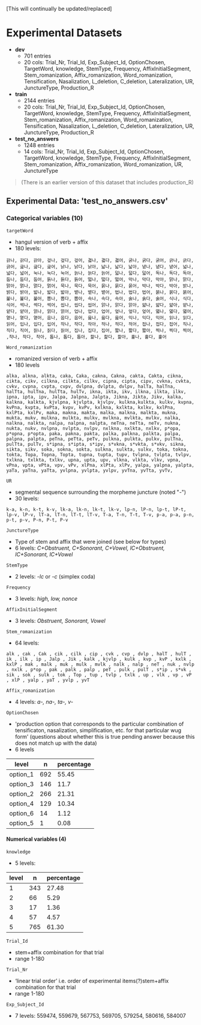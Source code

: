 [This will continually be updated/replaced]
# Experimental Datasets
- **dev**
    - 701 entries
    - 20 cols: Trial_Nr, Trial_Id, Exp_Subject_Id, OptionChosen, TargetWord, knowledge, StemType, Frequency, AffixInitialSegment, Stem_romanization, Affix_romanization, Word_romanization, Tensification, Nasalization, L_deletion, C_deletion, Lateralization, UR, JunctureType, Production_R
- **train**
    - 2144 entries
    - 20 cols: Trial_Nr, Trial_Id, Exp_Subject_Id, OptionChosen, TargetWord, knowledge, StemType, Frequency, AffixInitialSegment, Stem_romanization, Affix_romanization, Word_romanization, Tensification, Nasalization, L_deletion, C_deletion, Lateralization, UR, JunctureType, Production_R
- **test_no_answers**
    - 1248 entries
    - 14 cols: Trial_Nr, Trial_Id, Exp_Subject_Id, OptionChosen, TargetWord, knowledge, StemType, Frequency, AffixInitialSegment, Stem_romanization, Affix_romanization, Word_romanization, UR, JunctureType
>(There is an earlier version of this dataset that includes production_R)


## Experimental Data: 'test_no_answers.csv'
### Categorical variables (10)
`targetWord`
- hangul version of verb + affix
- 180 levels:
```
갉나, 갉다, 갉아, 겊나, 겊다, 겊어, 겳나, 겳다, 겳어, 굵나, 굵다, 굵어, 긁나, 긁다, 긁어, 긆나, 긆다, 긆어, 낡나, 낡다, 낡아, 낣나, 낣다, 낣아, 냍나, 냍다, 냍어, 넓나, 넓다, 넓어, 눅나, 눅다, 눅어, 늙나, 늙다, 늙어, 덟나, 덟다, 덟어, 독나, 독다, 독아, 둡나, 둡다, 둡어, 듥나, 듥다, 듥어, 떫나, 떫다, 떫어, 막나, 막다, 막아, 맑나, 맑다, 맑아, 멁나, 멁다, 멁어, 묵나, 묵다, 묵어, 묽나, 묽다, 묽어, 박나, 박다, 박아, 밝나, 밝다, 밝아, 밟나, 밟다, 밟아, 뱉나, 뱉다, 뱉어, 법나, 법다, 법어, 붉나, 붉다, 붉어, 붍나, 붍다, 붍어, 뽑나, 뽑다, 뽑아, 속나, 속다, 속아, 숡나, 숡다, 숡어, 식나, 식다, 식어, 썩나, 썩다, 썩어, 씹나, 씹다, 씹어, 앍나, 앍다, 앍아, 얇나, 얇다, 얇아, 얕나, 얕다, 얕아, 얽나, 얽다, 얽어, 업나, 업다, 업어, 엎나, 엎다, 엎어, 엷나, 엷다, 엷어, 옅나, 옅다, 옅어, 웁나, 웁다, 웁어, 읊나, 읊다, 읊어, 익나, 익다, 익어, 읽나, 읽다, 읽어, 입나, 입다, 입어, 작나, 작다, 작아, 적나, 적다, 적어, 접나, 접다, 접어, 직나, 직다, 직어, 짉나, 짉다, 짉어, 집나, 집다, 집어, 짧나, 짧다, 짧아, 찍나, 찍다, 찍어, ,착나, 착다, 착아, 톱나, 톱다, 톱아, 핥나, 핥다, 핥아, 훑나, 훑다, 훑어
```

`Word_romanization`
- romanized version of verb + affix
- 180 levels
```
alka, alkna, alkta, caka, Caka, cakna, Cakna, cakta, Cakta, cikna, cikta, cikv, cilkna, cilkta, cilkv, cipna, cipta, cipv, cvkna, cvkta, cvkv, cvpna, cvpta, cvpv, dvlpna, dvlpta, dvlpv, halTa, halTna, halTta, hulTna, hulTta, hulTv, ikna, ikta, ikv, ilkna, ilkta, ilkv, ipna, ipta, ipv, Jalpa, Jalpna, Jalpta, Jikna, Jikta, Jikv, kalka, kalkna, kalkta, kjvlpna, kjvlpta, kjvlpv, kulkna,kulkta, kulkv, kvpna, kvPna, kvpta, kvPta, kvpv, kvPv, kxlkna, kxlkta, kxlkv, kxlPna, kxlPta, kxlPv, maka, makna, makta, malka, malkna, malkta, mukna, mukta, mukv, mulkna, mulkta, mulkv, mvlkna, mvlkta, mvlkv, nalka, nalkna, nalkta, nalpa, nalpna, nalpta, neTna, neTta, neTv, nukna, nukta, nukv, nvlpna, nvlpta, nvlpv, nxlkna, nxlkta, nxlkv, p*opa, p*opna, p*opta, paka, pakna, pakta, palka, palkna, palkta, palpa, palpna, palpta, peTna, peTta, peTv, pulkna, pulkta, pulkv, pulTna, pulTta, pulTv, s*ipna, s*ipta, s*ipv, s*vkna, s*vkta, s*vkv, sikna, sikta, sikv, soka, sokna, sokta, sulkna, sulkta, sulkv, toka, tokna, tokta, Topa, Topna, Topta, tupna, tupta, tupv, tvlpna, tvlpta, tvlpv, txlkna, txlkta, txlkv, upna, upta, upv, vlkna, vlkta, vlkv, vpna, vPna, vpta, vPta, vpv, vPv, xlPna, xlPta, xlPv, yalpa, yalpna, yalpta, yaTa, yaTna, yaTta, yvlpna, yvlpta, yvlpv, yvTna, yvTta, yvTv, 
```

`UR`
- segmental sequence surrounding the morpheme juncture (noted "-")
- 30 levels:
```
k-a, k-n, k-t, k-v, lk-a, lk-n, lk-t, lk-v, lp-n, lP-n, lp-t, lP-t, lp-v, lP-v, lT-a, lT-n, lT-t, lT-v, T-a, T-n, T-t, T-v, p-a, p-a, p-n, p-t, p-v, P-n, P-t, P-v
```

`JunctureType` 
- Type of stem and affix that were joined (see below for types)
- 6 levels:
*C+Obstruent, C+Sonorant, C+Vowel, lC+Obstruent, lC+Sonorant, lC+Vowel*

`StemType`
- 2 levels:
*-lc* or *-c* (simplex coda)

`Frequency`
- 3 levels:
*high, low, nonce*

`AffixInitialSegment`
- 3 levels:
*Obstruent, Sonorant, Vowel* 

`Stem_romanization`
- 64 levels:
```
alk , cak , Cak , cik , cilk , cip , cvk , cvp , dvlp , halT , hulT , ik , ilk , ip , Jalp , Jik , kalk , kjvlp , kulk , kvp , kvP , kxlk , kxlP , mak , malk , muk , mulk , mvlk , nalk , nalp , neT , nuk , nvlp , nxlk , p*op , pak , palk , palp , peT , pulk , pulT , s*ip , s*vk , sik , sok , sulk , tok , Top , tup , tvlp , txlk , up , vlk , vp , vP , xlP , yalp , yaT , yvlp , yvT 
```

`Affix_romanization`
- 4 levels:
*a-, na-, ta-, v-*


`OptionChosen` 
- 'production option that corresponds to the particular combination of tensificaton, nasalization, simplification, etc. for that particular wug form' 
(questions about whether this is true pending answer because this does not match up with the data)
- 6 levels

| level    | n   | percentage |
|----------|-----|------------|
| option_1 | 692 | 55.45      |
| option_3 | 146 | 11.7       |
| option_2 | 266 | 21.31      |
| option_4 | 129 | 10.34      |
| option_6 | 14  | 1.12       |
| option_5 | 1   | 0.08       |

#### Numerical variables (4)
`knowledge` 
- 5 levels:

| level | n   | percentage |
|-------|-----|------------|
| 1     | 343 | 27.48      |
| 2     | 66  | 5.29       |
| 3     | 17  | 1.36       |
| 4     | 57  | 4.57       |
| 5     | 765 | 61.30      | 

`Trial_Id`
- stem+affix combination for that trial
- range 1-180

`Trial_Nr`
- ‘linear trial order’ i.e. order of experimental items(?)stem+affix combination for that trial
- range 1-180

`Exp_Subject_Id`
- 7 levels:
559474, 559679, 567753, 569705, 579254, 580616, 584007
